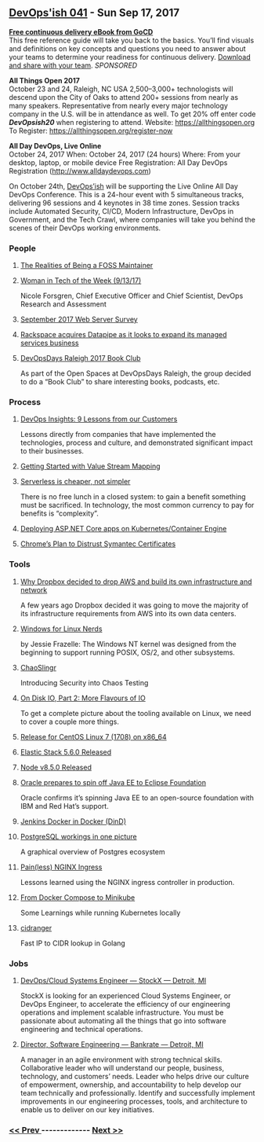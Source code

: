 ## [DevOps'ish 041](https://devopsish.com/041) - Sun Sep 17, 2017

<a href="https://www.gocd.org/cd101/?utm_campaign=cd_101_ebook&amp;utm_medium=newsletter_ad&amp;utm_source=devopsish_newsletter&amp;utm_content=cd_101_ebook&amp;utm_term="><strong>Free continuous delivery eBook from GoCD</strong></a><br/>This free reference guide will take you back to the basics. You’ll find visuals and definitions on key concepts and questions you need to answer about your teams to determine your readiness for continuous delivery. <a href="https://www.gocd.org/cd101/?utm_campaign=cd_101_ebook&amp;utm_medium=newsletter_ad&amp;utm_source=devopsish_newsletter&amp;utm_content=cd_101_ebook&amp;utm_term=">Download and share with your team</a>. <em>SPONSORED</em>

<strong>All Things Open 2017</strong><br/>October 23 and 24, Raleigh, NC USA
2,500–3,000+ technologists will descend upon the City of Oaks to attend 200+ sessions from nearly as many speakers. Representative from nearly every major technology company in the U.S. will be in attendance as well.
To get 20% off enter code <strong><em>DevOpsish20</em></strong> when registering to attend.
Website: <a href="https://allthingsopen.org">https://allthingsopen.org</a>
To Register: <a href="https://allthingsopen.org/register-now">https://allthingsopen.org/register-now</a>

<strong>All Day DevOps, Live Online</strong><br/>October 24, 2017
When: October 24, 2017 (24 hours)
Where: From your desktop, laptop, or mobile device
Free Registration: All Day DevOps Registration (<a href="http://www.alldaydevops.com">http://www.alldaydevops.com</a>)

On October 24th, <a href="https://devopsish.com/">DevOps’ish</a> will be supporting the Live Online All Day DevOps Conference. This is a 24-hour event with 5 simultaneous tracks, delivering 96 sessions and 4 keynotes in 38 time zones. Session tracks include Automated Security, CI/CD, Modern Infrastructure, DevOps in Government, and the Tech Crawl, where companies will take you behind the scenes of their DevOps working environments.

### People

1. [The Realities of Being a FOSS Maintainer](https://caddy.community/t/the-realities-of-being-a-foss-maintainer/2728)

    
1. [Woman in Tech of the Week (9/13/17)](http://siliconangle.tv/weekly-wit-91317-nicole-forsgren-devops-research-and-assessment/)

     Nicole Forsgren, Chief Executive Officer and Chief Scientist, DevOps Research and Assessment
1. [September 2017 Web Server Survey](https://news.netcraft.com/archives/2017/09/11/september-2017-web-server-survey.html)

    
1. [Rackspace acquires Datapipe as it looks to expand its managed services business](https://techcrunch.com/2017/09/11/rackspace-acquires-datapipe-as-it-looks-to-expand-its-managed-cloud-business/)

    
1. [DevOpsDays Raleigh 2017 Book Club](../devopsdays-raleigh-2017-book-club/)

     As part of the Open Spaces at DevOpsDays Raleigh, the group decided to do a “Book Club” to share interesting books, podcasts, etc.
### Process

1. [DevOps Insights: 9 Lessons from our Customers](https://blog.openshift.com/devops-insight-9-lessons-from-our-customers/)

     Lessons directly from companies that have implemented the technologies, process and culture, and demonstrated significant impact to their businesses.
1. [Getting Started with Value Stream Mapping](https://www.gocd.org/2017/09/12/value-stream-mapping.html)

    
1. [Serverless is cheaper, not simpler](https://medium.com/@dzimine/serverless-is-cheaper-not-simpler-a10c4fc30e49)

     There is no free lunch in a closed system: to gain a benefit something must be sacrificed. In technology, the most common currency to pay for benefits is “complexity”.
1. [Deploying ASP.NET Core apps on Kubernetes/Container Engine](https://meteatamel.wordpress.com/2017/09/11/deploying-asp-net-core-apps-on-kubernetescontainer-engine/)

    
1. [Chrome’s Plan to Distrust Symantec Certificates](https://security.googleblog.com/2017/09/chromes-plan-to-distrust-symantec.html#)

    
### Tools

1. [Why Dropbox decided to drop AWS and build its own infrastructure and network](https://techcrunch.com/2017/09/15/why-dropbox-decided-to-drop-aws-and-build-its-own-infrastructure-and-network/)

     A few years ago Dropbox decided it was going to move the majority of its infrastructure requirements from AWS into its own data centers.
1. [Windows for Linux Nerds](https://blog.jessfraz.com/post/windows-for-linux-nerds/)

    by Jessie Frazelle: The Windows NT kernel was designed from the beginning to support running POSIX, OS/2, and other subsystems.
1. [ChaoSlingr](https://github.com/Optum/ChaoSlingr)

     Introducing Security into Chaos Testing
1. [On Disk IO, Part 2: More Flavours of IO](https://medium.com/@ifesdjeen/on-disk-io-part-2-more-flavours-of-io-c945db3edb13)

     To get a complete picture about the tooling available on Linux, we need to cover a couple more things.
1. [Release for CentOS Linux 7 (1708) on x86_64](https://lists.centos.org/pipermail/centos-announce/2017-September/022532.html)

    
1. [Elastic Stack 5.6.0 Released](https://www.elastic.co/blog/elastic-stack-5-6-0-released)

    
1. [Node v8.5.0 Released](https://nodejs.org/en/blog/release/v8.5.0/)

    
1. [Oracle prepares to spin off Java EE to Eclipse Foundation](http://www.zdnet.com/article/oracle-prepares-to-spin-off-java-ee-to-eclipse-foundation/)

     Oracle confirms it’s spinning Java EE to an open-source foundation with IBM and Red Hat’s support.
1. [Jenkins Docker in Docker (DinD)](https://tripdubroot.com/jenkins-docker-in-docker-dind-2040cc90eeab)

    
1. [PostgreSQL workings in one picture](http://blog.postgresql-consulting.com/2017/09/postgresql-workings-in-one-picture.html)

     A graphical overview of Postgres ecosystem
1. [Pain(less) NGINX Ingress](http://danielfm.me/posts/painless-nginx-ingress.html)

     Lessons learned using the NGINX ingress controller in production.
1. [From Docker Compose to Minikube](https://medium.com/skillshare-team/from-docker-compose-to-minikube-d94cbe97acda)

     Some Learnings while running Kubernetes locally
1. [cidranger](https://github.com/yl2chen/cidranger)

     Fast IP to CIDR lookup in Golang
### Jobs

1. [DevOps/Cloud Systems Engineer — StockX — Detroit, MI](https://stockx.com/jobs#op-193701-devopscloud-systems-engineer)

    StockX is looking for an experienced Cloud Systems Engineer, or DevOps Engineer, to accelerate the efficiency of our engineering operations and implement scalable infrastructure. You must be passionate about automating all the things that go into software engineering and technical operations.
1. [Director, Software Engineering — Bankrate — Detroit, MI](http://app.jobvite.com/m?3N1q0jw2)

    A manager in an agile environment with strong technical skills. Collaborative leader who will understand our people, business, technology, and customers’ needs. Leader who helps drive our culture of empowerment, ownership, and accountability to help develop our team technically and professionally. Identify and successfully implement improvements in our engineering processes, tools, and architecture to enable us to deliver on our key initiatives.

### [ << Prev ](sreweekly-40.md) ------------- [ Next >> ](sreweekly-42.md)